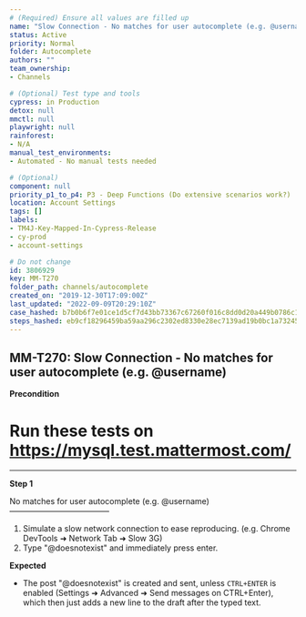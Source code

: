 ```yaml
---
# (Required) Ensure all values are filled up
name: "Slow Connection - No matches for user autocomplete (e.g. @username)"
status: Active
priority: Normal
folder: Autocomplete
authors: ""
team_ownership: 
- Channels

# (Optional) Test type and tools
cypress: in Production
detox: null
mmctl: null
playwright: null
rainforest: 
- N/A
manual_test_environments: 
- Automated - No manual tests needed

# (Optional)
component: null
priority_p1_to_p4: P3 - Deep Functions (Do extensive scenarios work?)
location: Account Settings
tags: []
labels: 
- TM4J-Key-Mapped-In-Cypress-Release
- cy-prod
- account-settings

# Do not change
id: 3806929
key: MM-T270
folder_path: channels/autocomplete
created_on: "2019-12-30T17:09:00Z"
last_updated: "2022-09-09T20:29:10Z"
case_hashed: b7b0b6f7e01ce1d5cf7d43bb73367c67260f016c8dd0d20a449b0786c1ed5979b7011d87d74bf632b7cf66b3aa546a5e
steps_hashed: eb9cf18296459ba59aa296c2302ed8330e28ec7139ad19b0bc1a7324544732c0e8c0ae5d71970af0524b410287cd7971
---
```


## MM-T270: Slow Connection - No matches for user autocomplete (e.g. @username)

**Precondition**

# Run these tests on <https://mysql.test.mattermost.com/>

---

**Step 1**

No matches for user autocomplete (e.g. @username)\
–––––––––––––––––––––––––

1. Simulate a slow network connection to ease reproducing. (e.g. Chrome DevTools ➜ Network Tab ➜ Slow 3G)
2. Type "@doesnotexist" and immediately press enter.

**Expected**

- The post "@doesnotexist" is created and sent, unless `CTRL+ENTER` is enabled (Settings ➜ Advanced ➜ Send messages on CTRL+Enter), which then just adds a new line to the draft after the typed text.
